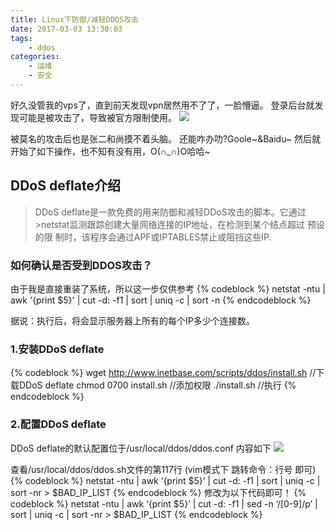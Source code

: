 ```yaml
---
title: Linux下防御/减轻DDOS攻击 
date: 2017-03-03 13:30:03
tags:
	- ddos
categories:
	- 运维
	- 安全
---
```

好久没管我的vps了，直到前天发现vpn居然用不了了，一脸懵逼。
登录后台就发现可能是被攻击了，导致被官方限制使用。
![](/img/articleImg/vpsproblem.jpg)
<!--more-->
被莫名的攻击后也是张二和尚摸不着头脑。
还能咋办叻?Goole~&Baidu~
然后就开始了如下操作，也不知有没有用，O(∩_∩)O哈哈~

## DDoS deflate介绍

>DDoS deflate是一款免费的用来防御和减轻DDoS攻击的脚本。它通过>netstat监测跟踪创建大量网络连接的IP地址，在检测到某个结点超过
>预设的限 制时，该程序会通过APF或IPTABLES禁止或阻挡这些IP.

### 如何确认是否受到DDOS攻击？

由于我是直接重装了系统，所以这一步仅供参考
{% codeblock %}
netstat -ntu | awk '{print $5}' | cut -d: -f1 | sort | uniq -c | sort -n
{% endcodeblock %}

据说：执行后，将会显示服务器上所有的每个IP多少个连接数。

### 1.安装DDoS deflate
{% codeblock %}
wget http://www.inetbase.com/scripts/ddos/install.sh   //下载DDoS  deflate
chmod 0700 install.sh    //添加权限
./install.sh             //执行
{% endcodeblock %}

### 2.配置DDoS deflate
DDoS deflate的默认配置位于/usr/local/ddos/ddos.conf
内容如下
![](/img/articleImg/ddosconf.png)

查看/usr/local/ddos/ddos.sh文件的第117行
(vim模式下 跳转命令：行号 即可)
{% codeblock %}
netstat -ntu | awk ‘{print $5}’ | cut -d: -f1 | sort | uniq -c | sort -nr > $BAD_IP_LIST
{% endcodeblock %}
修改为以下代码即可！
{% codeblock %}
netstat -ntu | awk ‘{print $5}’ | cut -d: -f1 | sed -n ‘/[0-9]/p’ | sort | uniq -c | sort -nr > $BAD_IP_LIST
{% endcodeblock %}